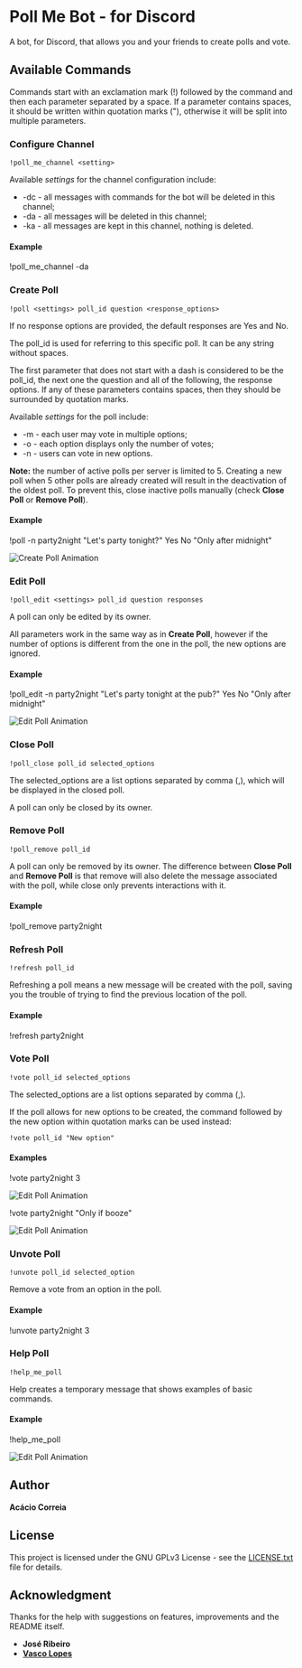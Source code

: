 # Poll Me Bot - for Discord

A bot, for Discord, that allows you and your friends to create polls and vote.

## Available Commands

Commands start with an exclamation mark (!) followed by the command and then each parameter separated by a space. If a parameter contains spaces, it should be written within quotation marks ("), otherwise it will be split into multiple parameters.

### Configure Channel

```
!poll_me_channel <setting>
```

Available *settings* for the channel configuration include:
* -dc - all messages with commands for the bot will be deleted in this channel;
* -da - all messages will be deleted in this channel;
* -ka - all messages are kept in this channel, nothing is deleted.

#### Example
!poll_me_channel -da

### Create Poll

```
!poll <settings> poll_id question <response_options>
```

If no response options are provided, the default responses are Yes and No.

The poll_id is used for referring to this specific poll. It can be any string without spaces.

The first parameter that does not start with a dash is considered to be the poll_id, the next one the question and all of the following, the response options. If any of these parameters contains spaces, then they should be surrounded by quotation marks.

Available *settings* for the poll include:
* -m - each user may vote in multiple options;
* -o - each option displays only the number of votes;
* -n - users can vote in new options.

**Note:** the number of active polls per server is limited to 5. Creating a new poll when 5 other polls are already created will result in the deactivation of the oldest poll. To prevent this, close inactive polls manually (check **Close Poll** or **Remove Poll**).

#### Example
!poll -n party2night "Let's party tonight?" Yes No "Only after midnight"

![Create Poll Animation](https://raw.githubusercontent.com/correia55/PollMeBot/master/resources/create_poll.gif)

### Edit Poll

```
!poll_edit <settings> poll_id question responses
```

A poll can only be edited by its owner.

All parameters work in the same way as in **Create Poll**, however if the number of options is different from the one in the poll, the new options are ignored.

#### Example
!poll_edit -n party2night "Let's party tonight at the pub?" Yes No "Only after midnight"

![Edit Poll Animation](https://raw.githubusercontent.com/correia55/PollMeBot/master/resources/edit_poll.gif)

### Close Poll

```
!poll_close poll_id selected_options
```
The selected_options are a list options separated by comma (,), which will be displayed in the closed poll.

A poll can only be closed by its owner.

### Remove Poll

```
!poll_remove poll_id
```

A poll can only be removed by its owner. The difference between **Close Poll** and **Remove Poll** is that remove will also delete the message associated with the poll, while close only prevents interactions with it.

#### Example
!poll_remove party2night


### Refresh Poll

```
!refresh poll_id
```

Refreshing a poll means a new message will be created with the poll, saving you the trouble of trying to find the previous location of the poll.

#### Example
!refresh party2night

### Vote Poll

```
!vote poll_id selected_options
```
The selected_options are a list options separated by comma (,).

If the poll allows for new options to be created, the command followed by the new option within quotation marks can be used instead:
```
!vote poll_id "New option"
```

#### Examples
!vote party2night 3

![Edit Poll Animation](https://raw.githubusercontent.com/correia55/PollMeBot/master/resources/vote_poll.gif)

!vote party2night "Only if booze"

![Edit Poll Animation](https://raw.githubusercontent.com/correia55/PollMeBot/master/resources/vote_new_poll.gif)

### Unvote Poll

```
!unvote poll_id selected_option
```

Remove a vote from an option in the poll.

#### Example
!unvote party2night 3

### Help Poll

```
!help_me_poll
```

Help creates a temporary message that shows examples of basic commands.

#### Example

!help_me_poll

![Edit Poll Animation](https://raw.githubusercontent.com/correia55/PollMeBot/master/resources/help_me_poll.gif)

## Author

**Acácio Correia**

## License

This project is licensed under the GNU GPLv3 License - see the [LICENSE.txt](LICENSE.txt) file for details.

## Acknowledgment

Thanks for the help with suggestions on features, improvements and the README itself.
* **José Ribeiro**
* **[Vasco Lopes](https://github.com/VascoLopes)**
